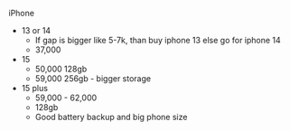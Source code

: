 
iPhone

- 13 or 14 
	- If gap is bigger like 5-7k, than buy iphone 13 else go for iphone 14
	- 37,000
- 15
	- 50,000   128gb
	- 59,000   256gb - bigger storage
- 15 plus
	- 59,000 - 62,000
	- 128gb
	- Good battery backup and big phone size



